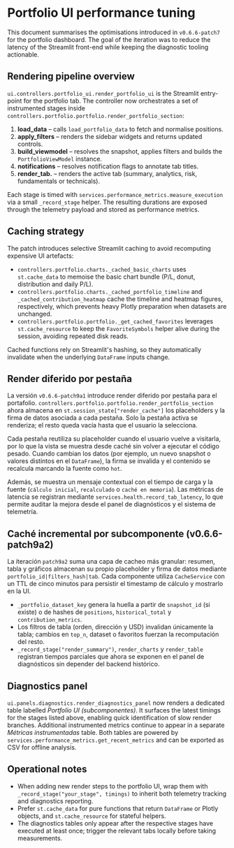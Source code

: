 # Portfolio UI performance tuning

This document summarises the optimisations introduced in `v0.6.6-patch7` for the
portfolio dashboard. The goal of the iteration was to reduce the latency of the
Streamlit front-end while keeping the diagnostic tooling actionable.

## Rendering pipeline overview

`ui.controllers.portfolio_ui.render_portfolio_ui` is the Streamlit entry-point
for the portfolio tab. The controller now orchestrates a set of instrumented
stages inside `controllers.portfolio.portfolio.render_portfolio_section`:

1. **load_data** – calls `load_portfolio_data` to fetch and normalise positions.
2. **apply_filters** – renders the sidebar widgets and returns updated controls.
3. **build_viewmodel** – resolves the snapshot, applies filters and builds the
   `PortfolioViewModel` instance.
4. **notifications** – resolves notification flags to annotate tab titles.
5. **render_tab.<slug>** – renders the active tab (summary, analytics, risk,
   fundamentals or technicals).

Each stage is timed with `services.performance_metrics.measure_execution` via a
small `_record_stage` helper. The resulting durations are exposed through the
telemetry payload and stored as performance metrics.

## Caching strategy

The patch introduces selective Streamlit caching to avoid recomputing expensive
UI artefacts:

- `controllers.portfolio.charts._cached_basic_charts` uses `st.cache_data` to
  memoise the basic chart bundle (P/L, donut, distribution and daily P/L).
- `controllers.portfolio.charts._cached_portfolio_timeline` and
  `_cached_contribution_heatmap` cache the timeline and heatmap figures,
  respectively, which prevents heavy Plotly preparation when datasets are
  unchanged.
- `controllers.portfolio.portfolio._get_cached_favorites` leverages
  `st.cache_resource` to keep the `FavoriteSymbols` helper alive during the
  session, avoiding repeated disk reads.

Cached functions rely on Streamlit's hashing, so they automatically invalidate
when the underlying `DataFrame` inputs change.

## Render diferido por pestaña

La versión `v0.6.6-patch9a1` introduce render diferido por pestaña para el
portafolio. `controllers.portfolio.portfolio.render_portfolio_section` ahora
almacena en `st.session_state["render_cache"]` los placeholders y la firma de
datos asociada a cada pestaña. Solo la pestaña activa se renderiza; el resto
queda vacía hasta que el usuario la selecciona.

Cada pestaña reutiliza su placeholder cuando el usuario vuelve a visitarla, por
lo que la vista se muestra desde caché sin volver a ejecutar el código pesado.
Cuando cambian los datos (por ejemplo, un nuevo snapshot o valores distintos en
el `DataFrame`), la firma se invalida y el contenido se recalcula marcando la
fuente como `hot`.

Además, se muestra un mensaje contextual con el tiempo de carga y la fuente
(`cálculo inicial`, `recalculado` o `caché en memoria`). Las métricas de
latencia se registran mediante `services.health.record_tab_latency`, lo que
permite auditar la mejora desde el panel de diagnósticos y el sistema de
telemetría.

## Caché incremental por subcomponente (v0.6.6-patch9a2)

La iteración `patch9a2` suma una capa de cacheo más granular: resumen, tabla y
gráficos almacenan su propio placeholder y firma de datos mediante
`portfolio_id|filters_hash|tab`. Cada componente utiliza `CacheService` con un
TTL de cinco minutos para persistir el timestamp de cálculo y mostrarlo en la
UI.

- `_portfolio_dataset_key` genera la huella a partir de `snapshot_id` (si
  existe) o de hashes de `positions`, `historical_total` y `contribution_metrics`.
- Los filtros de tabla (orden, dirección y USD) invalidan únicamente la tabla;
  cambios en `top_n`, dataset o favoritos fuerzan la recomputación del resto.
- `_record_stage("render_summary")`, `render_charts` y `render_table`
  registran tiempos parciales que ahora se exponen en el panel de diagnósticos
  sin depender del backend histórico.

## Diagnostics panel

`ui.panels.diagnostics.render_diagnostics_panel` now renders a dedicated table
labelled *Portfolio UI (subcomponentes)*. It surfaces the latest timings for the
stages listed above, enabling quick identification of slow render branches.
Additional instrumented metrics continue to appear in a separate
*Métricas instrumentadas* table. Both tables are powered by
`services.performance_metrics.get_recent_metrics` and can be exported as CSV for
offline analysis.

## Operational notes

- When adding new render steps to the portfolio UI, wrap them with
  `_record_stage("your_stage", timings)` to inherit both telemetry tracking and
  diagnostics reporting.
- Prefer `st.cache_data` for pure functions that return `DataFrame` or Plotly
  objects, and `st.cache_resource` for stateful helpers.
- The diagnostics tables only appear after the respective stages have executed
  at least once; trigger the relevant tabs locally before taking measurements.

